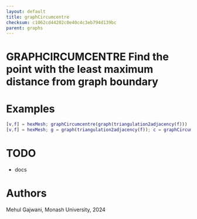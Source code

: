```yaml
---
layout: default
title: graphCircumcentre
checksum: c1062cd44202c0e40c4c3eb794d139bc
parent: graphs
---
```



 
# GRAPHCIRCUMCENTRE Find the point with the least maximum distance from graph boundary
 
# Examples
```matlab
[v,f] = hexMesh; graphCircumcentre(graph(triangulation2adjacency(f)))
[v,f] = hexMesh; g = graph(triangulation2adjacency(f)); c = graphCircumcentre(g); figure; patchvfc(v,f); hold on; scatter(v(c,1),v(c,2));
```
 
# TODO
-  docs 
 
# Authors

Mehul Gajwani, Monash University, 2024

